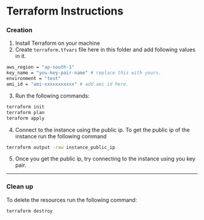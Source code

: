 # Terraform Instructions

### Creation
1. Install Terraform on your machine
2. Create `terraform.tfvars` file here in this folder and add following values in it.
```bash
aws_region = "ap-south-1"
key_name = "you-key-pair-name" # replace this with yours.
environment = "test"
ami_id = "ami-xxxxxxxxxxx" # add ami id here.
```
3. Run the following commands:
```bash
terraform init
terraform plan
teraform apply
```
4. Connect to the instance using the public ip. To get the public ip of the instance run the following command
```bash
terraform output -raw instance_public_ip
```
5. Once you get the public ip, try connecting to the instance using you key pair.
------

### Clean up
To delete the resources run the following command:
```bash
terraform destroy
```